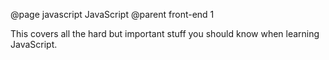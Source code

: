@page javascript JavaScript
@parent front-end 1

This covers all the hard but important stuff you should know
when learning JavaScript.

